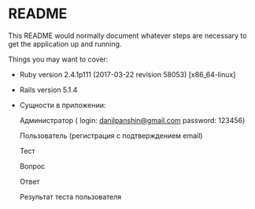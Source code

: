 # README

This README would normally document whatever steps are necessary to get the
application up and running.

Things you may want to cover:

* Ruby version 2.4.1p111 (2017-03-22 revision 58053) [x86_64-linux]

* Rails version 5.1.4

* Сущности в приложении:
  
    Администратор ( login: danilpanshin@gmail.com password: 123456)
  
    Пользователь (регистрация с подтверждением email)
   
    Тест   
    
    Вопрос
    
    Ответ
           
    Результат теста пользователя
    